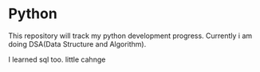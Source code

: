 # Python
This repository will track my python development progress.
Currently i am doing DSA(Data Structure and Algorithm).

I learned sql too.
little cahnge
